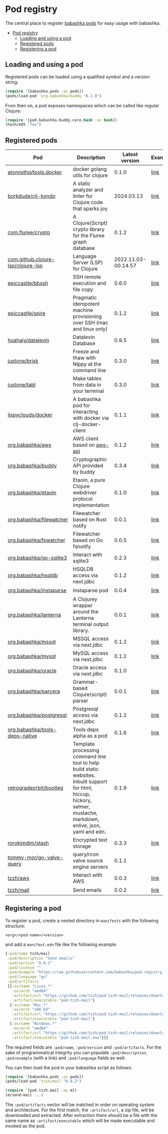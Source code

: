 # Pod registry

The central place to register [babashka pods](https://github.com/babashka/pods) for easy usage with babashka.

- [Pod registry](#pod-registry)
  - [Loading and using a pod](#loading-and-using-a-pod)
  - [Registered pods](#registered-pods)
  - [Registering a pod](#registering-a-pod)

## Loading and using a pod

Registered pods can be loaded using a qualified symbol and a version string:

```clojure
(require '[babashka.pods :as pods])
(pods/load-pod 'org.babashka/buddy "0.1.0")
```

From then on, a pod exposes namespaces which can be called like regular Clojure:

```clojure
(require '[pod.babashka.buddy.core.hash :as hash])
(hash/md5 "foo")
```

## Registered pods

| Pod | Description | Latest version | Example | Language |
| --- | --- | --- | --- | --- |
| [atomisthq/tools.docker](https://github.com/atomisthq/pod-atomisthq-tools) | docker golang utils for clojure | 0.1.0 | [link](https://raw.githubusercontent.com/atomisthq/pod-atomisthq-tools.docker/main/dev/user.clj) | [<img src="https://go.dev/blog/go-brand/Go-Logo/SVG/Go-Logo_Blue.svg" alt="golang" width="24" height="24">](https://golang.org/) |
| [borkdude/clj-kondo](https://github.com/clj-kondo/clj-kondo) | A static analyzer and linter for Clojure code that sparks joy | 2024.03.13 | [link](examples/clj-kondo.clj) | [<img src="https://upload.wikimedia.org/wikipedia/commons/5/5d/Clojure_logo.svg" alt="clojure" width="24" height="24">](https://clojure.org/) |
| [com.fluree/crypto](https://github.com/fluree/pod-fluree-crypto) | A Clojure(Script) crypto library for the Fluree graph database | 0.1.2 | [link](examples/fluree-crypto.clj) | [<img src="https://upload.wikimedia.org/wikipedia/commons/5/5d/Clojure_logo.svg" alt="clojure" width="24" height="24">](https://clojure.org/) |
| [com.github.clojure-lsp/clojure-lsp](https://github.com/clojure-lsp/clojure-lsp) | Language Server (LSP) for Clojure | 2022.11.03-00.14.57 | [link](examples/clojure-lsp.clj) | [<img src="https://upload.wikimedia.org/wikipedia/commons/5/5d/Clojure_logo.svg" alt="clojure" width="24" height="24">](https://clojure.org/) |
| [epiccastle/bbssh](https://github.com/epiccastle/bbssh) | SSH remote execution and file copy | 0.6.0 | [link](examples/bbssh.clj) | [<img src="https://upload.wikimedia.org/wikipedia/commons/5/5d/Clojure_logo.svg" alt="clojure" width="24" height="24">](https://clojure.org/) |
| [epiccastle/spire](https://github.com/epiccastle/spire) | Pragmatic idempotent machine provisioning over SSH (mac and linux only) | 0.1.2 | [link](examples/spire.clj) | [<img src="https://upload.wikimedia.org/wikipedia/commons/5/5d/Clojure_logo.svg" alt="clojure" width="24" height="24">](https://clojure.org/) |
| [huahaiy/datalevin](https://github.com/juji-io/datalevin) | Datalevin Database | 0.9.5 | [link](examples/datalevin.clj) | [<img src="https://upload.wikimedia.org/wikipedia/commons/5/5d/Clojure_logo.svg" alt="clojure" width="24" height="24">](https://clojure.org/) |
| [justone/brisk](https://github.com/justone/brisk) | Freeze and thaw with Nippy at the command line | 0.3.0 | [link](examples/brisk.clj) | [<img src="https://upload.wikimedia.org/wikipedia/commons/5/5d/Clojure_logo.svg" alt="clojure" width="24" height="24">](https://clojure.org/) |
| [justone/tabl](https://github.com/justone/tabl) | Make tables from data in your terminal | 0.3.0 | [link](examples/tabl.clj) | [<img src="https://upload.wikimedia.org/wikipedia/commons/5/5d/Clojure_logo.svg" alt="clojure" width="24" height="24">](https://clojure.org/) |
| [lispyclouds/docker](https://github.com/lispyclouds/pod-lispyclouds-docker) | A babashka pod for interacting with docker via clj-docker-client | 0.1.1 | [link](examples/docker.clj) | [<img src="https://upload.wikimedia.org/wikipedia/commons/5/5d/Clojure_logo.svg" alt="clojure" width="24" height="24">](https://clojure.org/) |
| [org.babashka/aws](https://github.com/babashka/pod-babashka-aws) | AWS client based on [aws-api](https://github.com/cognitect-labs/aws-api) | 0.1.2 | [link](examples/aws.clj) | [<img src="https://upload.wikimedia.org/wikipedia/commons/5/5d/Clojure_logo.svg" alt="clojure" width="24" height="24">](https://clojure.org/) |
| [org.babashka/buddy](https://github.com/babashka/pod-babashka-buddy) | Cryptographic API provided by buddy | 0.3.4 | [link](examples/buddy.clj) | [<img src="https://upload.wikimedia.org/wikipedia/commons/5/5d/Clojure_logo.svg" alt="clojure" width="24" height="24">](https://clojure.org/) |
| [org.babashka/etaoin](https://github.com/babashka/pod-babashka-etaoin) | Etaoin, a pure Clojure webdriver protocol implementation | 0.1.0 | [link](examples/etaoin.clj) | [<img src="https://upload.wikimedia.org/wikipedia/commons/5/5d/Clojure_logo.svg" alt="clojure" width="24" height="24">](https://clojure.org/) |
| [org.babashka/filewatcher](https://github.com/babashka/pod-babashka-filewatcher) | Filewatcher based on Rust notify | 0.0.1 | [link](examples/filewatcher.clj) | [<img src="https://upload.wikimedia.org/wikipedia/commons/d/d5/Rust_programming_language_black_logo.svg" alt="rust" width="24" height="24">](https://www.rust-lang.org/) |
| [org.babashka/fswatcher](https://github.com/babashka/pod-babashka-fswatcher) | Filewatcher based on Go fsnotify | 0.0.5 | [link](examples/fswatcher.clj) | [<img src="https://go.dev/blog/go-brand/Go-Logo/SVG/Go-Logo_Blue.svg" alt="golang" width="24" height="24">](https://golang.org/) |
| [org.babashka/go-sqlite3](https://github.com/babashka/pod-babashka-go-sqlite3) | Interact with sqlite3 | 0.2.3 | [link](examples/go_sqlite3.clj) | [<img src="https://go.dev/blog/go-brand/Go-Logo/SVG/Go-Logo_Blue.svg" alt="golang" width="24" height="24">](https://golang.org/) |
| [org.babashka/hsqldb](https://github.com/babashka/babashka-sql-pods) | HSQLDB access via next.jdbc | 0.1.2 | [link](examples/hsqldb.clj) | [<img src="https://upload.wikimedia.org/wikipedia/commons/5/5d/Clojure_logo.svg" alt="clojure" width="24" height="24">](https://clojure.org/) |
| [org.babashka/instaparse](https://github.com/babashka/pod-babashka-instaparse) | Instaparse pod | 0.0.4 | [link](examples/instaparse.clj) | [<img src="https://upload.wikimedia.org/wikipedia/commons/5/5d/Clojure_logo.svg" alt="clojure" width="24" height="24">](https://clojure.org/) |
| [org.babashka/lanterna](https://github.com/babashka/pod-babashka-lanterna) | A Clojurey wrapper around the Lanterna terminal output library. | 0.0.1 | [link](examples/lanterna.clj) | [<img src="https://upload.wikimedia.org/wikipedia/commons/5/5d/Clojure_logo.svg" alt="clojure" width="24" height="24">](https://clojure.org/) |
| [org.babashka/mssql](https://github.com/babashka/babashka-sql-pods) | MSSQL access via next.jdbc | 0.1.2 | [link](examples/hsqldb.clj) | [<img src="https://upload.wikimedia.org/wikipedia/commons/5/5d/Clojure_logo.svg" alt="clojure" width="24" height="24">](https://clojure.org/) |
| [org.babashka/mysql](https://github.com/babashka/babashka-sql-pods) | MySQL access via next.jdbc | 0.1.2 | [link](examples/mysql.clj) | [<img src="https://upload.wikimedia.org/wikipedia/commons/5/5d/Clojure_logo.svg" alt="clojure" width="24" height="24">](https://clojure.org/) |
| [org.babashka/oracle](https://github.com/babashka/babashka-sql-pods) | Oracle access via next.jdbc | 0.1.0 |  | [<img src="https://upload.wikimedia.org/wikipedia/commons/5/5d/Clojure_logo.svg" alt="clojure" width="24" height="24">](https://clojure.org/) |
| [org.babashka/parcera](https://github.com/babashka/pod-babashka-parcera) | Grammar-based Clojure(script) parser	 | 0.0.1 | [link](examples/parcera.clj) | [<img src="https://upload.wikimedia.org/wikipedia/commons/5/5d/Clojure_logo.svg" alt="clojure" width="24" height="24">](https://clojure.org/) |
| [org.babashka/postgresql](https://github.com/babashka/babashka-sql-pods) | Postgresql access via next.jdbc | 0.1.2 | [link](examples/postgresql.clj) | [<img src="https://upload.wikimedia.org/wikipedia/commons/5/5d/Clojure_logo.svg" alt="clojure" width="24" height="24">](https://clojure.org/) |
| [org.babashka/tools-deps-native](https://github.com/babashka/tools-deps-native) | Tools deps alpha as a pod	 | 0.1.6 | [link](examples/tools-deps-native.clj) | [<img src="https://upload.wikimedia.org/wikipedia/commons/5/5d/Clojure_logo.svg" alt="clojure" width="24" height="24">](https://clojure.org/) |
| [retrogradeorbit/bootleg](https://github.com/retrogradeorbit/bootleg) | Template processing command line tool to help build static websites. Inbuilt support for html, hiccup, hickory, selmer, mustache, markdown, enlive, json, yaml and edn. | 0.1.9 | [link](examples/bootleg.clj) | [<img src="https://upload.wikimedia.org/wikipedia/commons/5/5d/Clojure_logo.svg" alt="clojure" width="24" height="24">](https://clojure.org/) |
| [rorokimdim/stash](https://github.com/rorokimdim/stash) | Encrypted text storage | 0.3.3 | [link](examples/stash.clj) | [<img src="https://upload.wikimedia.org/wikipedia/commons/1/1c/Haskell-Logo.svg" alt="haskell" width="24" height="24">](https://haskell.org/) |
| [tommy-mor/go-valve-query](https://github.com/tommy-mor/go-valve-query) | query/rcon valve source engine servers | 0.1.1 |  | [<img src="https://go.dev/blog/go-brand/Go-Logo/SVG/Go-Logo_Blue.svg" alt="golang" width="24" height="24">](https://golang.org/) |
| [tzzh/aws](https://github.com/tzzh/pod-tzzh-aws) | Interact with AWS | 0.0.3 | [link](examples/tzzh_aws.clj) | [<img src="https://go.dev/blog/go-brand/Go-Logo/SVG/Go-Logo_Blue.svg" alt="golang" width="24" height="24">](https://golang.org/) |
| [tzzh/mail](https://github.com/tzzh/pod-tzzh-mail) | Send emails | 0.0.2 | [link](examples/tzzh_mail.clj) | [<img src="https://go.dev/blog/go-brand/Go-Logo/SVG/Go-Logo_Blue.svg" alt="golang" width="24" height="24">](https://golang.org/) |

## Registering a pod

To register a pod, create a nested directory in `manifests` with the following structure:

```
<org>/<pod-name>/<version>
```

and add a `manifest.edn` file like the following example:

```clojure
{:pod/name tzzh/mail
 :pod/description "Send emails"
 :pod/version "0.0.2"
 :pod/license ""
 :pod/example "https://raw.githubusercontent.com/babashka/pod-registry/master/examples/tzzh_mail.clj"
 :pod/language "go"
 :pod/artifacts
 [{:os/name "Linux.*"
   :os/arch "amd64"
   :artifact/url "https://github.com/tzzh/pod-tzzh-mail/releases/download/v0.0.2/pod-tzzh-mail_0.0.2_Linux_x86_64.zip"
   :artifact/executable "pod-tzzh-mail"}
  {:os/name "Mac.*"
   :os/arch "x86_64"
   :artifact/url "https://github.com/tzzh/pod-tzzh-mail/releases/download/v0.0.2/pod-tzzh-mail_0.0.2_Darwin_x86_64.zip"
   :artifact/executable "pod-tzzh-mail"}
  {:os/name "Windows.*"
   :os/arch "amd64"
   :artifact/url "https://github.com/tzzh/pod-tzzh-mail/releases/download/v0.0.2/pod-tzzh-mail_0.0.2_Windows_x86_64.zip"
   :artifact/executable "pod-tzzh-mail.exe"}]}
```

The required fields are `:pod/name`, `:pod/version` and `:pod/artifacts`. For the sake of programmatical integrity you can populate `:pod/description`, `:pod/example` (with a link) and `:pod/language` fields as well.

You can then load the pod in your babashka script as follows:

```clojure
(require '[babashka.pods :as pods])
(pods/load-pod 'tzzh/mail "0.0.2")

(require '[pod.tzzh.mail :as m])
(m/send-mail ...)
```

The `:pod/artifacts` vector will be matched in order on operating system and
architecture. For the first match, the `:artifact/url`, a zip file, will be
downloaded and extracted. After extraction there should be a file with the same
name as `:artifact/executable` which will be made executable and invoked as the
pod.

